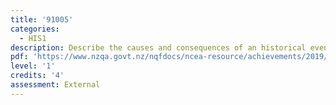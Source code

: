 ```yaml
---
title: '91005'
categories:
  - HIS1
description: Describe the causes and consequences of an historical event
pdf: 'https://www.nzqa.govt.nz/nqfdocs/ncea-resource/achievements/2019/as91005.pdf'
level: '1'
credits: '4'
assessment: External
---
```


